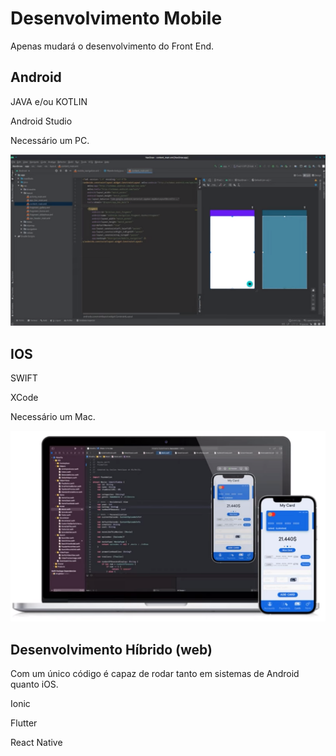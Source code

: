 # Desenvolvimento Mobile

Apenas mudará o desenvolvimento do Front End.

## Android

JAVA e/ou KOTLIN

Android Studio

Necessário um PC.

![android](img/Captura%20de%20tela%20de%202022-08-08%2010-07-06.png)

## IOS

SWIFT

XCode

Necessário um Mac.

![ios](img/Captura%20de%20tela%20de%202022-08-08%2010-09-07.png)

## Desenvolvimento Híbrido (web)

Com um único código é capaz de rodar tanto em sistemas de Android quanto iOS.

Ionic

Flutter

React Native
